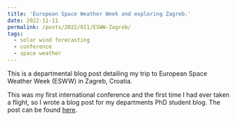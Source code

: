 ```yaml
---
title: 'European Space Weather Week and exploring Zagreb.'
date: 2022-11-11
permalink: /posts/2022/011/ESWW-Zagreb/
tags:
  - solar wind forecasting
  - conference
  - space weather
---
```


This is a departmental blog post detailing my trip to European Space Weather Week (ESWW) in Zagreb, Croatia. 

This was my first international conference and the first time I had ever taken a flight, so I wrote a blog post for my departments PhD student blog. The post can be found [here](https://socialmetwork.blog/2022/11/11/european-space-weather-week-and-exploring-zagreb/). 